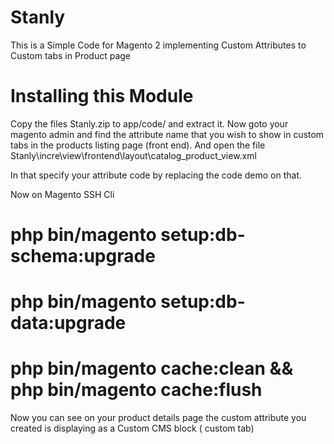 # Stanly
This is a Simple Code for Magento 2 implementing Custom Attributes to Custom tabs in Product page


# Installing this Module

Copy the files Stanly.zip to app/code/ and extract it. Now goto your magento admin and find the attribute name that you wish to show in custom tabs in the products listing page 
(front end). And open the file Stanly\incre\view\frontend\layout\catalog_product_view.xml

In that specify your attribute code by replacing the code demo on that.

Now on Magento SSH Cli
# php bin/magento setup:db-schema:upgrade
# php bin/magento setup:db-data:upgrade
# php bin/magento cache:clean && php bin/magento cache:flush


Now you can see on your product details page the custom attribute you created is displaying as a Custom CMS block ( custom tab)

